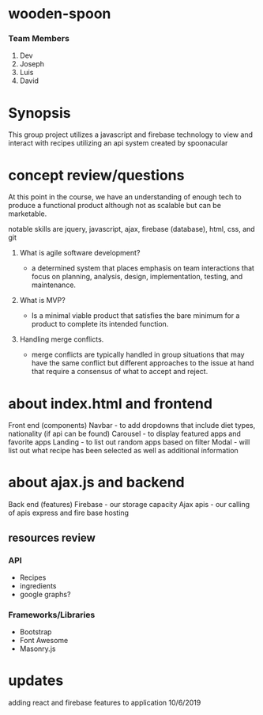 # wooden-spoon

### Team Members
1. Dev
2. Joseph
3. Luis 
4. David

# Synopsis
This group project utilizes a javascript and firebase technology to view and interact with recipes utilizing an api system created by spoonacular

# concept review/questions
At this point in the course, we have an understanding of enough tech to produce a functional product although not as scalable but can be marketable.

notable skills are jquery, javascript, ajax, firebase (database), html, css, and git

1. What is agile software development?
    * a determined system that places emphasis on team interactions that focus on planning, analysis, design, implementation, testing, and maintenance.

2. What is MVP?
    * Is a minimal viable product that satisfies the bare minimum for a product to complete its intended function.

3. Handling merge conflicts.
    * merge conflicts are typically handled in group situations that may have the same conflict but different approaches to the issue at hand that require a consensus of what to accept and reject.

# about index.html and frontend
Front end (components)
Navbar - to add dropdowns that include diet types, nationality (if api can be found)
Carousel - to display featured apps and favorite apps
Landing - to list out random apps based on filter
Modal - will list out what recipe has been selected as well as additional information

# about ajax.js and backend
Back end (features)
Firebase - our storage capacity
Ajax apis - our calling of apis
express and fire base hosting

## resources review
### API
* Recipes
* ingredients
* google graphs?

### Frameworks/Libraries
* Bootstrap
* Font Awesome
* Masonry.js

# updates
adding react and firebase features to application 10/6/2019




